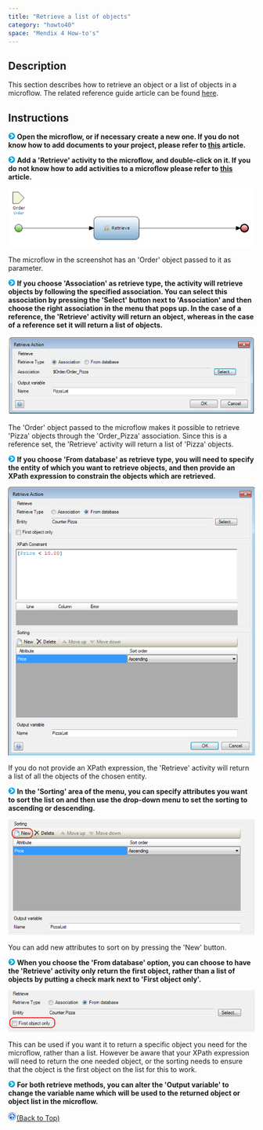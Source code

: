 ```yaml
---
title: "Retrieve a list of objects"
category: "howto40"
space: "Mendix 4 How-to's"
---
```

## Description

This section describes how to retrieve an object or a list of objects in a microflow. The related reference guide article can be found [here](https://world.mendix.com/pages/releaseview.action?pageId=11437399).

## Instructions

![](attachments/819203/917932.png) **Open the microflow, or if necessary create a new one. If you do not know how to add documents to your project, please refer to [this](https://world.mendix.com/display/howto25/Add+documents+to+a+module) article.**

![](attachments/819203/917932.png) **Add a 'Retrieve' activity to the microflow, and double-click on it. If you do not know how to add activities to a microflow please refer to [this](https://world.mendix.com/display/howto25/Add+an+activity+to+a+microflow) article.**

![](attachments/2621588/2752869.png)

The microflow in the screenshot has an 'Order' object passed to it as parameter.

![](attachments/819203/917932.png) **If you choose 'Association' as retrieve type, the activity will retrieve objects by following the specified association. You can select this association by pressing the 'Select' button next to 'Association' and then choose the right association in the menu that pops up. In the case of a reference, the 'Retrieve' activity will return an object, whereas in the case of a reference set it will return a list of objects.**

![](attachments/2621588/2752870.png)

The 'Order' object passed to the microflow makes it possible to retrieve 'Pizza' objects through the 'Order_Pizza' association. Since this is a reference set, the 'Retrieve' activity will return a list of 'Pizza' objects.

![](attachments/819203/917932.png) **If you choose 'From database' as retrieve type, you will need to specify the entity of which you want to retrieve objects, and then provide an XPath expression to constrain the objects which are retrieved.**

![](attachments/2621588/2752867.png)

If you do not provide an XPath expression, the 'Retrieve' activity will return a list of all the objects of the chosen entity.

![](attachments/819203/917932.png) **In the 'Sorting' area of the menu, you can specify attributes you want to sort the list on and then use the drop-down menu to set the sorting to ascending or descending.**

![](attachments/2621588/2752868.png)

You can add new attributes to sort on by pressing the 'New' button.

![](attachments/819203/917932.png) **When you choose the 'From database' option, you can choose to have the 'Retrieve' activity only return the first object, rather than a list of objects by putting a check mark next to 'First object only'.**

![](attachments/2621588/2752857.png)

This can be used if you want it to return a specific object you need for the microflow, rather than a list. However be aware that your XPath expression will need to return the one needed object, or the sorting needs to ensure that the object is the first object on the list for this to work.

![](attachments/819203/917932.png) **For both retrieve methods, you can alter the 'Output variable' to change the variable name which will be used to the returned object or object list in the microflow.**

[![](attachments/819203/917564.png)](Retrieve+a+list+of+objects)[(Back to Top)](Retrieve+a+list+of+objects)